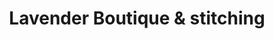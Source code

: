 ---
title: "Lavender Boutique & stitching"
url: /muvattupuzha-ernakulam/lavender-boutique-and-stitching/
shop: clothes
---